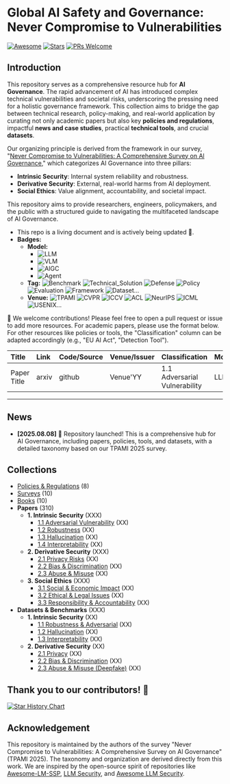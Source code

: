 # Global AI Safety and Governance: Never Compromise to Vulnerabilities

[![Awesome](https://awesome.re/badge.svg)](https://awesome.re)
[![Stars](https://img.shields.io/github/stars/ZTianle/Awesome-AI-SG)](https://github.com/ZTianle/Awesome-AI-SG/stargazers)
[![PRs Welcome](https://img.shields.io/badge/PRs-welcome-brightgreen.svg?style=flat-square)](http://makeapullrequest.com)

## Introduction

This repository serves as a comprehensive resource hub for **AI Governance**. The rapid advancement of AI has introduced complex technical vulnerabilities and societal risks, underscoring the pressing need for a holistic governance framework. This collection aims to bridge the gap between technical research, policy-making, and real-world application by curating not only academic papers but also key **policies and regulations**, impactful **news and case studies**, practical **technical tools**, and crucial **datasets**.

Our organizing principle is derived from the framework in our survey, "[Never Compromise to Vulnerabilities: A Comprehensive Survey on Al Governance](https://example.com/link_to_your_paper.pdf)," which categorizes AI Governance into three pillars:
* **Intrinsic Security**: Internal system reliability and robustness.
* **Derivative Security**: External, real-world harms from AI deployment.
* **Social Ethics**: Value alignment, accountability, and societal impact.

This repository aims to provide researchers, engineers, policymakers, and the public with a structured guide to navigating the multifaceted landscape of AI Governance.

- This repo is a living document and is actively being updated :seedling:.
- **Badges:**
    - **Model:**
        - ![LLM](https://img.shields.io/badge/LLM-589cf4)
        - ![VLM](https://img.shields.io/badge/VLM-c7688b)
        - ![AIGC](https://img.shields.io/badge/AIGC-a99cf4)
        - ![Agent](https://img.shields.io/badge/Agent-964B00)
    - **Tag:** ![Benchmark](https://img.shields.io/badge/Benchmark-87b800) ![Technical_Solution](https://img.shields.io/badge/Technical_Solution-87b800) ![Defense](https://img.shields.io/badge/Defense-87b800) ![Policy](https://img.shields.io/badge/Policy-87b800) ![Evaluation](https://img.shields.io/badge/Evaluation-87b800) ![Framework](https://img.shields.io/badge/Framework-87b800) ![Dataset](https://img.shields.io/badge/Dataset-87b800)...
    - **Venue:** ![TPAMI](https://img.shields.io/badge/TPAMI-f1b800) ![CVPR](https://img.shields.io/badge/CVPR-f1b800) ![ICCV](https://img.shields.io/badge/ICCV-f1b800) ![ACL](https://img.shields.io/badge/ACL-f1b800) ![NeurIPS](https://img.shields.io/badge/NeurIPS-f1b800) ![ICML](https://img.shields.io/badge/ICML-f1b800) ![USENIX](https://img.shields.io/badge/USENIX-f1b800)...

:sunflower: We welcome contributions! Please feel free to open a pull request or issue to add more resources. For academic papers, please use the format below. For other resources like policies or tools, the "Classification" column can be adapted accordingly (e.g., "EU AI Act", "Detection Tool").

| Title | Link | Code/Source | Venue/Issuer | Classification | Model | Tag |
| :--- | :--- | :--- | :--- | :--- | :--- | :--- |
| Paper Title | arxiv | github | Venue'YY | 1.1 Adversarial Vulnerability | LLM | Defense |

---
## News
- **[2025.08.08]** &#x1f680; Repository launched! This is a comprehensive hub for AI Governance, including papers, policies, tools, and datasets, with a detailed taxonomy based on our TPAMI 2025 survey.

## Collections

- [Policies & Regulations](collections/policies.md) (8)
- [Surveys](collections/surveys.md) (10)
- [Books](collections/books.md) (10)
- **Papers** (310)
    - **1. Intrinsic Security** (XXX)
        - [1.1 Adversarial Vulnerability](collections/paper/intrinsic_security/adversarial_vulnerability.md) (XX)
        - [1.2 Robustness](collections/paper/intrinsic_security/robustness.md) (XX)
        - [1.3 Hallucination](collections/paper/intrinsic_security/hallucination.md) (XX)
        - [1.4 Interpretability](collections/paper/intrinsic_security/interpretability.md) (XX)
    - **2. Derivative Security** (XXX)
        - [2.1 Privacy Risks](collections/papers/derivate_security/privacy.md) (XX)
        - [2.2 Bias & Discrimination](collections/papers/derivate_security/bias_discrimination.md) (XX)
        - [2.3 Abuse & Misuse](collections/papers/derivate_security/abuse_misuse.md) (XX)
    - **3. Social Ethics** (XXX)
        - [3.1 Social & Economic Impact](collections/papers/social_ethics/social_economic_impact.md) (XX)
        - [3.2 Ethical & Legal Issues](collections/papers/social_ethics/ethical_legal.md) (XX)
        - [3.3 Responsibility & Accountability](collections/papers/social_ethics/responsibility_accountability.md) (XX)
- **Datasets & Benchmarks** (XXX)
    - **1. Intrinsic Security** (XX)
        - [1.1 Robustness & Adversarial](collections/datasets/intrinsic_security/robustness.md) (XX)
        - [1.2 Hallucination](collections/datasets/intrinsic_security/hallucination.md) (XX)
        - [1.3 Interpretability](collections/datasets/intrinsic_security/interpretability.md) (XX)
    - **2. Derivative Security** (XX)
        - [2.1 Privacy](collections/benchmarks/derivate_security/privacy.md) (XX)
        - [2.2 Bias & Discrimination](collections/benchmarks/derivate_security/bias_discrimination.md) (XX)
        - [2.3 Abuse & Misuse (Deepfake)](collections/benchmarks/derivate_security/abuse_misuse.md) (XX)


## Thank you to our contributors! 🙏

[![Star History Chart](https://api.star-history.com/svg?repos=ZTianle/Awesome-AI-SG&type=Date)](https://star-history.com/#ZTianle/Awesome-AI-SG&Date)

## Acknowledgement

This repository is maintained by the authors of the survey "Never Compromise to Vulnerabilities: A Comprehensive Survey on Al Governance" (TPAMI 2025). The taxonomy and organization are derived directly from this work. We are inspired by the open-source spirit of repositories like [Awesome-LM-SSP](https://github.com/ThuCCSLab/Awesome-LM-SSP), [LLM Security](https://llmsecurity.net/), and [Awesome LLM Security](https://github.com/corca-ai/awesome-llm-security).
